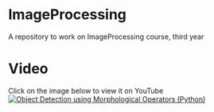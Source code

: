 # ImageProcessing
A repository to work on ImageProcessing course, third year

# Video
Click on the image below to view it on YouTube  
[![Object Detection using Morphological Operators (Python)](https://img.youtube.com/vi/TImTeI221BY/0.jpg)](https://youtu.be/TImTeI221BY "Object Detection using Morphological Operators (Python)")
